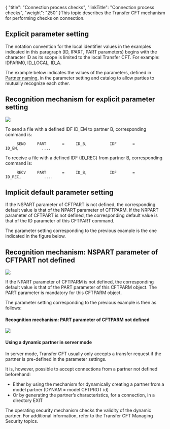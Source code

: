 {
    "title": "Connection  process checks",
    "linkTitle": "Connection process checks",
    "weight": "250"
}This topic describes the Transfer CFT mechanism for performing checks
on connection.

Explicit parameter setting
--------------------------

The notation convention for the local identifier values in the examples
indicated in this paragraph (ID, IPART, PART parameters) begins with the
character ID as its scope is limited to the local Transfer CFT. For example:
IDPARM0, ID_LOCAL, ID_A.

The example below indicates the values of the parameters, defined in
[Partner naming](../partner_naming_conventions), in the parameter setting and catalog to allow parties
to mutually recognize each other.

Recognition mechanism for explicit parameter setting
----------------------------------------------------

![](/Images/TransferCFT/Recongnition_explicit_parameter_setting.gif)

To send a file with a defined IDF ID_EM to partner B, corresponding
command is:

`     SEND     PART       =     ID_B,          IDF       =     ID_EM,          ....`

To receive a file with a defined IDF (ID_REC) from partner B, corresponding
command is:

`     RECV     PART       =     ID_B,          IDF       =     ID_REC,          ....`

Implicit default parameter setting
----------------------------------

If the NSPART parameter of CFTPART is not defined, the corresponding
default value is that of the NPART parameter of CFTPARM. If the NRPART
parameter of CFTPART is not defined, the corresponding default value is
that of the ID parameter of this CFTPART command.

The parameter setting corresponding to the previous example is the one
indicated in the figure below.

Recognition mechanism: NSPART parameter of CFTPART not defined
--------------------------------------------------------------

![](/Images/TransferCFT/NSPART_undefined_CFTPART.gif)

If the NPART parameter of CFTPARM is not defined, the corresponding
default value is that of the PART parameter of this CFTPARM object. The
PART parameter is mandatory for this CFTPARM object.

The parameter setting corresponding to
the previous example is then as follows:

#### Recognition mechanism: PART parameter of CFTPARM not defined

![](/Images/TransferCFT/PART_not_defined_in_CFTPARM.jpg)

#### Using a dynamic partner in server mode

In server mode, Transfer CFT usually only accepts
a transfer request if the partner is pre-defined in the parameter settings.

It is, however, possible to accept connections from a partner not defined
beforehand:

- Either by using
    the mechanism for dynamically creating a partner from a model partner
    (DYNAM = model CFTPROT id)
- Or by generating
    the partner’s characteristics, for a connection, in a directory EXIT

The operating security mechanism checks the validity of the dynamic
partner. For additional information, refer to the Transfer CFT Managing
Security topics.
